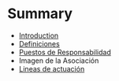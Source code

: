# Summary

* [Introduction](README.md)
* [Definiciones](chapter1.md)
* [Puestos de Responsabilidad](puestos_de_responsabilidad.md)
* Imagen de la Asociación
* [Lineas de actuación](lineas_de_actuacion.md)

